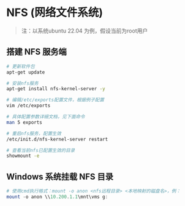 # NFS (网络文件系统)

> 注：以系统ubuntu 22.04 为例，假设当前为root用户

## 搭建 NFS 服务端

  ```bash
  # 更新软件包
  apt-get update
  
  # 安装nfs服务
  apt-get install nfs-kernel-server -y
  
  # 编辑/etc/exports配置文件，根据例子配置
  vim /etc/exports
  
  # 具体配置参数详细文档，见下面命令
  man 5 exports
  
  # 重启nfs服务，配置生效
  /etc/init.d/nfs-kernel-server restart
  
  # 查看当前nfs已配置生效的目录
  showmount -e
  ```

## Windows 系统挂载 NFS 目录

```powershell
# 使用cmd执行格式：mount -o anon <nfs远程目录> <本地映射的磁盘名>，例：
mount -o anon \\10.200.1.1\mnt\vms g:
```

